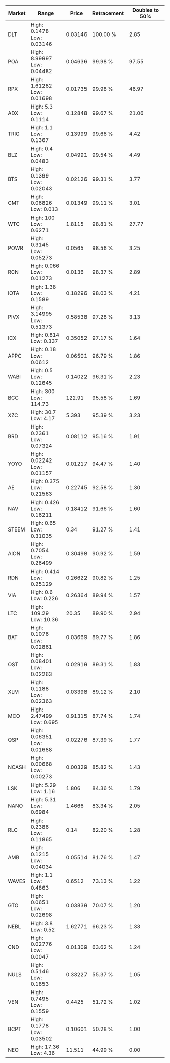 | Market | Range | Price| Retracement | Doubles to 50% |
| --- | --- | --- | --- | --- |
| DLT | High: 0.1478<br />Low: 0.03146 | 0.03146 | 100.00 % | 2.85 |
| POA | High: 8.99997<br />Low: 0.04482 | 0.04636 | 99.98 % | 97.55 |
| RPX | High: 1.61282<br />Low: 0.01698 | 0.01735 | 99.98 % | 46.97 |
| ADX | High: 5.3<br />Low: 0.1114 | 0.12848 | 99.67 % | 21.06 |
| TRIG | High: 1.1<br />Low: 0.1367 | 0.13999 | 99.66 % | 4.42 |
| BLZ | High: 0.4<br />Low: 0.0483 | 0.04991 | 99.54 % | 4.49 |
| BTS | High: 0.1399<br />Low: 0.02043 | 0.02126 | 99.31 % | 3.77 |
| CMT | High: 0.06826<br />Low: 0.013 | 0.01349 | 99.11 % | 3.01 |
| WTC | High: 100<br />Low: 0.6271 | 1.8115 | 98.81 % | 27.77 |
| POWR | High: 0.3145<br />Low: 0.05273 | 0.0565 | 98.56 % | 3.25 |
| RCN | High: 0.066<br />Low: 0.01273 | 0.0136 | 98.37 % | 2.89 |
| IOTA | High: 1.38<br />Low: 0.1589 | 0.18296 | 98.03 % | 4.21 |
| PIVX | High: 3.14995<br />Low: 0.51373 | 0.58538 | 97.28 % | 3.13 |
| ICX | High: 0.814<br />Low: 0.337 | 0.35052 | 97.17 % | 1.64 |
| APPC | High: 0.18<br />Low: 0.0612 | 0.06501 | 96.79 % | 1.86 |
| WABI | High: 0.5<br />Low: 0.12645 | 0.14022 | 96.31 % | 2.23 |
| BCC | High: 300<br />Low: 114.73 | 122.91 | 95.58 % | 1.69 |
| XZC | High: 30.7<br />Low: 4.17 | 5.393 | 95.39 % | 3.23 |
| BRD | High: 0.2361<br />Low: 0.07324 | 0.08112 | 95.16 % | 1.91 |
| YOYO | High: 0.02242<br />Low: 0.01157 | 0.01217 | 94.47 % | 1.40 |
| AE | High: 0.375<br />Low: 0.21563 | 0.22745 | 92.58 % | 1.30 |
| NAV | High: 0.426<br />Low: 0.16211 | 0.18412 | 91.66 % | 1.60 |
| STEEM | High: 0.65<br />Low: 0.31035 | 0.34 | 91.27 % | 1.41 |
| AION | High: 0.7054<br />Low: 0.26499 | 0.30498 | 90.92 % | 1.59 |
| RDN | High: 0.414<br />Low: 0.25129 | 0.26622 | 90.82 % | 1.25 |
| VIA | High: 0.6<br />Low: 0.226 | 0.26364 | 89.94 % | 1.57 |
| LTC | High: 109.29<br />Low: 10.36 | 20.35 | 89.90 % | 2.94 |
| BAT | High: 0.1076<br />Low: 0.02861 | 0.03669 | 89.77 % | 1.86 |
| OST | High: 0.08401<br />Low: 0.02263 | 0.02919 | 89.31 % | 1.83 |
| XLM | High: 0.1188<br />Low: 0.02363 | 0.03398 | 89.12 % | 2.10 |
| MCO | High: 2.47499<br />Low: 0.695 | 0.91315 | 87.74 % | 1.74 |
| QSP | High: 0.06351<br />Low: 0.01688 | 0.02276 | 87.39 % | 1.77 |
| NCASH | High: 0.00668<br />Low: 0.00273 | 0.00329 | 85.82 % | 1.43 |
| LSK | High: 5.29<br />Low: 1.16 | 1.806 | 84.36 % | 1.79 |
| NANO | High: 5.31<br />Low: 0.6984 | 1.4666 | 83.34 % | 2.05 |
| RLC | High: 0.2386<br />Low: 0.11865 | 0.14 | 82.20 % | 1.28 |
| AMB | High: 0.1215<br />Low: 0.04034 | 0.05514 | 81.76 % | 1.47 |
| WAVES | High: 1.1<br />Low: 0.4863 | 0.6512 | 73.13 % | 1.22 |
| GTO | High: 0.0651<br />Low: 0.02698 | 0.03839 | 70.07 % | 1.20 |
| NEBL | High: 3.8<br />Low: 0.52 | 1.62771 | 66.23 % | 1.33 |
| CND | High: 0.02776<br />Low: 0.0047 | 0.01309 | 63.62 % | 1.24 |
| NULS | High: 0.5146<br />Low: 0.1853 | 0.33227 | 55.37 % | 1.05 |
| VEN | High: 0.7495<br />Low: 0.1559 | 0.4425 | 51.72 % | 1.02 |
| BCPT | High: 0.1778<br />Low: 0.03502 | 0.10601 | 50.28 % | 1.00 |
| NEO | High: 17.36<br />Low: 4.36 | 11.511 | 44.99 % | 0.00 |
